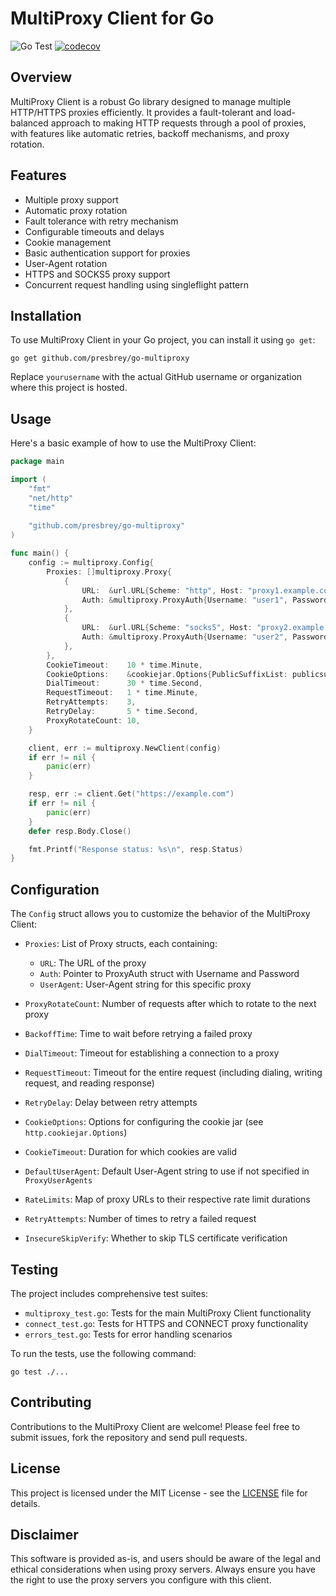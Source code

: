 # MultiProxy Client for Go

![Go Test](https://github.com/presbrey/go-multiproxy/workflows/Go%20Test/badge.svg)
[![codecov](https://codecov.io/gh/presbrey/go-multiproxy/branch/main/graph/badge.svg)](https://codecov.io/gh/presbrey/go-multiproxy)

## Overview

MultiProxy Client is a robust Go library designed to manage multiple HTTP/HTTPS proxies efficiently. It provides a fault-tolerant and load-balanced approach to making HTTP requests through a pool of proxies, with features like automatic retries, backoff mechanisms, and proxy rotation.

## Features

- Multiple proxy support
- Automatic proxy rotation
- Fault tolerance with retry mechanism
- Configurable timeouts and delays
- Cookie management
- Basic authentication support for proxies
- User-Agent rotation
- HTTPS and SOCKS5 proxy support
- Concurrent request handling using singleflight pattern

## Installation

To use MultiProxy Client in your Go project, you can install it using `go get`:

```
go get github.com/presbrey/go-multiproxy
```

Replace `yourusername` with the actual GitHub username or organization where this project is hosted.

## Usage

Here's a basic example of how to use the MultiProxy Client:

```go
package main

import (
    "fmt"
    "net/http"
    "time"
    
    "github.com/presbrey/go-multiproxy"
)

func main() {
    config := multiproxy.Config{
        Proxies: []multiproxy.Proxy{
            {
                URL:  &url.URL{Scheme: "http", Host: "proxy1.example.com:8080"},
                Auth: &multiproxy.ProxyAuth{Username: "user1", Password: "pass1"},
            },
            {
                URL:  &url.URL{Scheme: "socks5", Host: "proxy2.example.com:1080"},
                Auth: &multiproxy.ProxyAuth{Username: "user2", Password: "pass2"},
            },
        },
        CookieTimeout:    10 * time.Minute,
        CookieOptions:    &cookiejar.Options{PublicSuffixList: publicsuffix.List},
        DialTimeout:      30 * time.Second,
        RequestTimeout:   1 * time.Minute,
        RetryAttempts:    3,
        RetryDelay:       5 * time.Second,
        ProxyRotateCount: 10,
    }

    client, err := multiproxy.NewClient(config)
    if err != nil {
        panic(err)
    }

    resp, err := client.Get("https://example.com")
    if err != nil {
        panic(err)
    }
    defer resp.Body.Close()

    fmt.Printf("Response status: %s\n", resp.Status)
}
```

## Configuration

The `Config` struct allows you to customize the behavior of the MultiProxy Client:

- `Proxies`: List of Proxy structs, each containing:
  - `URL`: The URL of the proxy
  - `Auth`: Pointer to ProxyAuth struct with Username and Password
  - `UserAgent`: User-Agent string for this specific proxy
- `ProxyRotateCount`: Number of requests after which to rotate to the next proxy

- `BackoffTime`: Time to wait before retrying a failed proxy
- `DialTimeout`: Timeout for establishing a connection to a proxy
- `RequestTimeout`: Timeout for the entire request (including dialing, writing request, and reading response)
- `RetryDelay`: Delay between retry attempts

- `CookieOptions`: Options for configuring the cookie jar (see `http.cookiejar.Options`)
- `CookieTimeout`: Duration for which cookies are valid

- `DefaultUserAgent`: Default User-Agent string to use if not specified in `ProxyUserAgents`

- `RateLimits`: Map of proxy URLs to their respective rate limit durations

- `RetryAttempts`: Number of times to retry a failed request

- `InsecureSkipVerify`: Whether to skip TLS certificate verification

## Testing

The project includes comprehensive test suites:

- `multiproxy_test.go`: Tests for the main MultiProxy Client functionality
- `connect_test.go`: Tests for HTTPS and CONNECT proxy functionality
- `errors_test.go`: Tests for error handling scenarios

To run the tests, use the following command:

```
go test ./...
```

## Contributing

Contributions to the MultiProxy Client are welcome! Please feel free to submit issues, fork the repository and send pull requests.

## License

This project is licensed under the MIT License - see the [LICENSE](LICENSE) file for details.

## Disclaimer

This software is provided as-is, and users should be aware of the legal and ethical considerations when using proxy servers. Always ensure you have the right to use the proxy servers you configure with this client.
